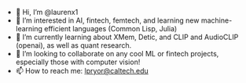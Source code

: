 - 👋 Hi, I’m @laurenx1
- 👀 I’m interested in AI, fintech, femtech, and learning new machine-learning efficient languages (Common Lisp, Julia)
- 🌱 I’m currently learning about XMem, Detic, and CLIP and AudioCLIP (openai), as well as quant research. 
- 💞️ I’m looking to collaborate on any cool ML or fintech projects, especially those with computer vision!
- 📫 How to reach me: lpryor@caltech.edu

<!---
laurenx1/laurenx1 is a ✨ special ✨ repository because its `README.md` (this file) appears on your GitHub profile.
You can click the Preview link to take a look at your changes.
--->
